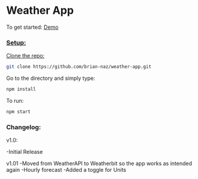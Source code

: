 # Weather App

To get started:
<a href="https://weather-app-five-amber.vercel.app/">Demo</link>

### Setup:

Clone the repo:
```bash
git clone https://github.com/brian-naz/weather-app.git
```
Go to the directory and simply type:
```bash
npm install
```
To run:
```bash
npm start
```

### Changelog:

v1.0:

-Initial Release

v1.01
-Moved from WeatherAPI to Weatherbit so the app works as intended again
-Hourly forecast
-Added a toggle for Units
